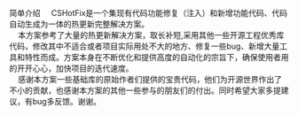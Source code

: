 简单介绍<bt>
&nbsp;&nbsp;&nbsp;&nbsp;CSHotFix是一个集现有代码功能修复（注入）和新增功能代码、代码自动生成为一体的热更新完整解决方案。<br>
&nbsp;&nbsp;&nbsp;&nbsp;本方案参考了大量的热更新解决方案，取长补短,采用其他一些开源工程优秀库代码，修改其中不适合或者项目实际用处不大的地方、修复一些bug、新增大量工具和特性而成。方案本身在不断优化和提供高度的自动化的宗旨下，确保使用者用的开开心心，加快项目的迭代速度。<br>
&nbsp;&nbsp;&nbsp;&nbsp;感谢本方案一些基础库的原始作者们提供的宝贵代码，他们为开源世界作出了不小的贡献，也感谢本方案的其他一些参与的朋友们的付出。同时希望大家多提建议，有bug多反馈。谢谢。
